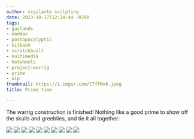 ```yaml
---
author: vigilante sculpting
date: 2023-10-17T12:24:44 -0700
tags:
- gaslands
- madmax
- postapocalyptic
- kitbash
- scratchbuilt
- multimedia
- hotwheels
- project:warrig
- prime
- wip
thumbnail: https://i.imgur.com/C7fFWx6.jpeg
title: Prime time

---
```

The warrig construction is finished! Nothing like a good prime to show off the skulls and greeblies, and tie it all together:

![](https://i.imgur.com/C7fFWx6.jpeg)
![](https://i.imgur.com/5hDAGin.jpeg)
![](https://i.imgur.com/188sdHZ.jpeg)
![](https://i.imgur.com/rmIjHmM.jpeg)
![](https://i.imgur.com/ToqPrnl.jpeg)
![](https://i.imgur.com/i4MFeiL.jpeg)
![](https://i.imgur.com/YaeEfk2.jpeg)
![](https://i.imgur.com/k15WyJW.jpeg)
![](https://i.imgur.com/kj8GWhP.jpeg)
![](https://i.imgur.com/QTxGxDk.jpeg)
